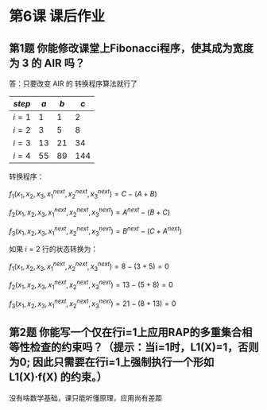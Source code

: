 
# 第6课 课后作业

## 第1题 你能修改课堂上Fibonacci程序，使其成为宽度为 3 的 AIR 吗？

答：只要改变 AIR 的 转换程序算法就行了

| $step$ | $a$ | $b$ | $c$ |
|----|----|----|----|
| $i=1$ |1|1|2|
| $i=2$ |3|5|8|
| $i=3$ |13|21|34|
| $i=4$ |55|89|144|

转换程序：

$f_1(x_1,x_2,x_3,x_1^{next},x_2^{next},x_3^{next}) = C - (A + B)$

$f_2(x_1,x_2,x_3,x_1^{next},x_2^{next},x_3^{next}) = A^{next} - (B + C)$

$f_3(x_1,x_2,x_3,x_1^{next},x_2^{next},x_3^{next}) = B^{next} - (C + A^{next})$


如果 $i=2$ 行的状态转换为：

$f_1(x_1,x_2,x_3,x_1^{next},x_2^{next},x_3^{next}) = 8 - (3 + 5) = 0$

$f_2(x_1,x_2,x_3,x_1^{next},x_2^{next},x_3^{next}) = 13 - (5 + 8) = 0$

$f_3(x_1,x_2,x_3,x_1^{next},x_2^{next},x_3^{next}) = 21 - (8 + 13) = 0$


## 第2题 你能写一个仅在行i=1上应用RAP的多重集合相等性检查的约束吗？（提示：当i=1时，L1(X)=1，否则为0; 因此只需要在行i=1上强制执行一个形如 L1(X)⋅f(X) 的约束。）
没有啥数学基础，课只能听懂原理，应用尚有差距
